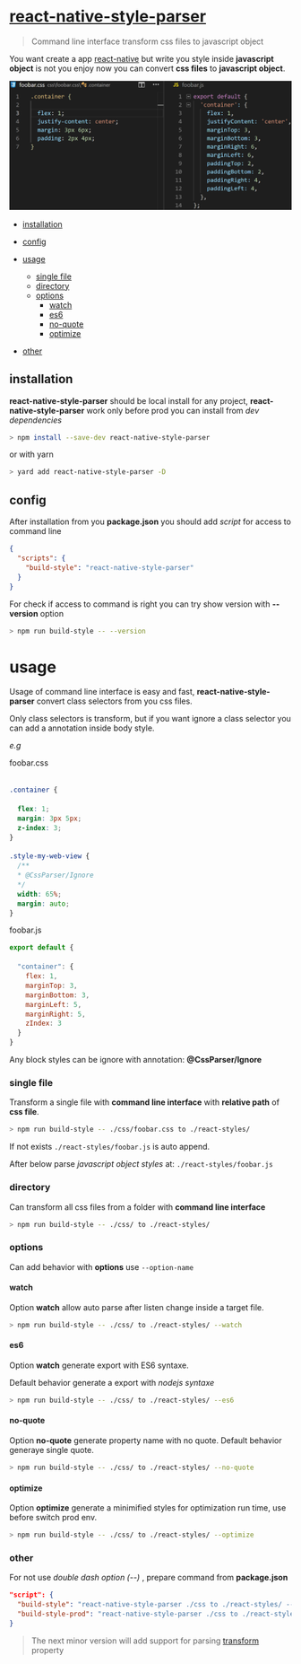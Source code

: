 # [react-native-style-parser](https://npmjs.com/package/react-native-style-parser)

> Command line interface transform css files to javascript object

You want create a app [react-native](https://reactnative.dev/) but write you style inside **javascript object** is not you enjoy
now you can convert **css files** to **javascript object**.

![react-native-style-parser](./demo.png "Sample")

- [installation](#installation)

- [config](#config)

- [usage](#usage)
  - [single file](#single-file)
  - [directory](#directory)
  - [options](#options)
    - [watch](#watch)
    - [es6](#es6)
    - [no-quote](#no-quote)
    - [optimize](#optimize)
- [other](#other)

## installation

**react-native-style-parser** should be local install for any project,
**react-native-style-parser** work only before prod you can install from *dev dependencies*

```bash
> npm install --save-dev react-native-style-parser
```

or with yarn

```bash
> yard add react-native-style-parser -D
```

## config

After installation from you **package.json** you should add *script* for access to command line

```json
{
  "scripts": {
    "build-style": "react-native-style-parser"
  }
}
```

For check if access to command is right you can try show version with **--version** option

```bash
> npm run build-style -- --version
```

# usage

Usage of command line interface is easy and fast,
**react-native-style-parser** convert class selectors from you css files.

Only class selectors is transform,
but if you want ignore a class selector you can add
a annotation inside body style.

*e.g*

foobar.css
```css

.container {

  flex: 1;
  margin: 3px 5px;
  z-index: 3;
}

.style-my-web-view {
  /**
  * @CssParser/Ignore
  */
  width: 65%;
  margin: auto;
}
```

foobar.js
```js
export default {

  "container": {
    flex: 1,
    marginTop: 3,
    marginBottom: 3,
    marginLeft: 5,
    marginRight: 5,
    zIndex: 3
  }
}
```

Any block styles can be ignore with annotation: **@CssParser/Ignore**


### single file

Transform a single file with **command line interface**
with **relative path** of **css file**.

```bash
> npm run build-style -- ./css/foobar.css to ./react-styles/
```

If not exists `./react-styles/foobar.js` is auto append.

After below parse *javascript object styles* at: `./react-styles/foobar.js`

### directory

Can transform all css files from a folder with **command line interface**

```bash
> npm run build-style -- ./css/ to ./react-styles/
```

### options

Can add behavior with **options** use `--option-name`

#### watch

Option **watch** allow auto parse after listen change inside a target file.

```bash
> npm run build-style -- ./css/ to ./react-styles/ --watch
```

#### es6

Option **watch** generate export with ES6 syntaxe.

Default behavior generate a export with *nodejs syntaxe*

```bash
> npm run build-style -- ./css/ to ./react-styles/ --es6
```

#### no-quote

Option **no-quote** generate property name with no quote.
Default behavior generaye single quote.

```bash
> npm run build-style -- ./css/ to ./react-styles/ --no-quote
```

#### optimize

Option **optimize** generate a minimified styles for optimization run time,
use before switch prod env.

```bash
> npm run build-style -- ./css/ to ./react-styles/ --optimize
```

### other

For not use *double dash option (--)* , prepare command from **package.json**

```json
"script": {
  "build-style": "react-native-style-parser ./css to ./react-styles/ --es6 --no-quote --watch",
  "build-style-prod": "react-native-style-parser ./css to ./react-styles/ --es6 --no-quote --optimize"
}
```


> The next minor version will add support for parsing [transform](https://reactnative.dev/docs/transforms#transform) property
